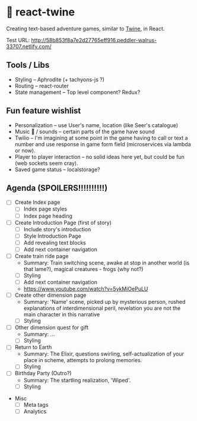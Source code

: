 # 📜 react-twine
Creating text-based adventure games, similar to [Twine](https://twinery.org), in React.

Test URL: http://58b853f8a7e2d27765eff916.peddler-walrus-33707.netlify.com/

## Tools / Libs
* Styling – Aphrodite (+ tachyons-js ?)
* Routing – react-router
* State management – Top level component? Redux?

## Fun feature wishlist
* Personalization – use User's name, location (like Seer's catalogue)
* Music 🎷 / sounds – certain parts of the game have sound
* Twilio – I'm imagining at some point in the game having to call or text a number and use response in game form field (microservices via lambda or now).
* Player to player interaction – no solid ideas here yet, but could be fun (web sockets seem cray).
* Saved game status – localstorage?

## Agenda (SPOILERS!!!!!!!!!!)
* [ ] Create Index page
  * [ ] Index page styles
  * [ ] Index page heading
* [ ] Create Introduction Page (first of story)
  * [ ] Include story's introduction
  * [ ] Style Introduction Page
  * [ ] Add revealing text blocks
  * [ ] Add next container navigation
* [ ] Create train ride page
  * Summary: Train switching scene, awake at stop in another world (is that lame?), magical creatures - frogs (why not?)
  * [ ] Styling
  * [ ] Add next container navigation
  * https://www.youtube.com/watch?v=5ykMiOePuLU
* [ ] Create other dimension page
  * Summary: 'Name' scene, picked up by mysterious person, rushed explanations of interdimensional peril, revelation you are not the main character in this narrative
  * [ ] Styling
* [ ] Other dimension quest for gift
  * Summary: ...
  * [ ] Styling
* [ ] Return to Earth
  * Summary: The Elixir, questions swirling, self-actualization of your place in scheme, attempts to prolong memories.
  * [ ] Styling
* [ ] Birthday Party (Outro?)
  * Summary: The startling realization, 'Wiped'.
  * [ ] Styling

* Misc
  * [ ] Meta tags
  * [ ] Analytics

